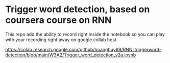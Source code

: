 # Trigger word detection, based on coursera course on RNN
This repo add the ability to record right inside the notebook so you can play with your recording right away on google collab host

https://colab.research.google.com/github/hoanghuy89/RNN-triggerword-detection/blob/main/W3A2/Trigger_word_detection_v2a.ipynb
